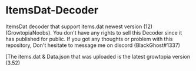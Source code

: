 # ItemsDat-Decoder
ItemsDat decoder that support items.dat newest version (12) (GrowtopiaNoobs). You don't have any rights to sell this Decoder since it has published for public. If you got any thoughts or problem with this repository, Don't hesitate to message me on discord (BlackGhost#1337) 

[The items.dat & Data.json that was uploaded is the latest growtopia version (3.52)

